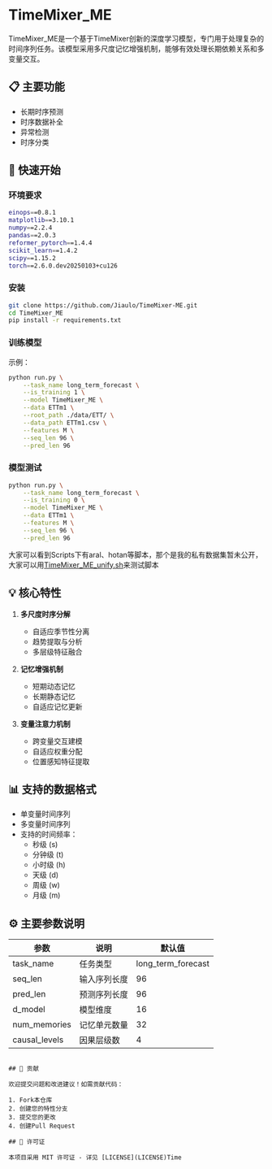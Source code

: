 # TimeMixer_ME

TimeMixer_ME是一个基于TimeMixer创新的深度学习模型，专门用于处理复杂的时间序列任务。该模型采用多尺度记忆增强机制，能够有效处理长期依赖关系和多变量交互。

## 📋 主要功能

- 长期时序预测
- 时序数据补全
- 异常检测
- 时序分类

## 🚀 快速开始

### 环境要求

```bash
einops==0.8.1
matplotlib==3.10.1
numpy==2.2.4
pandas==2.0.3
reformer_pytorch==1.4.4
scikit_learn==1.4.2
scipy==1.15.2
torch==2.6.0.dev20250103+cu126
```

### 安装

```bash
git clone https://github.com/Jiaulo/TimeMixer-ME.git
cd TimeMixer_ME
pip install -r requirements.txt
```

### 训练模型
示例：
```bash
python run.py \
    --task_name long_term_forecast \
    --is_training 1 \
    --model TimeMixer_ME \
    --data ETTm1 \
    --root_path ./data/ETT/ \
    --data_path ETTm1.csv \
    --features M \
    --seq_len 96 \
    --pred_len 96
```

### 模型测试

```bash
python run.py \
    --task_name long_term_forecast \
    --is_training 0 \
    --model TimeMixer_ME \
    --data ETTm1 \
    --features M \
    --seq_len 96 \
    --pred_len 96
```
大家可以看到Scripts下有aral、hotan等脚本，那个是我的私有数据集暂未公开，大家可以用[TimeMixer_ME_unify.sh](scripts%2Flong_term_forecast%2FWeather_script%2FTimeMixer_ME_unify.sh)来测试脚本
## 💡 核心特性

1. **多尺度时序分解**
   - 自适应季节性分离
   - 趋势提取与分析
   - 多层级特征融合

2. **记忆增强机制**
   - 短期动态记忆
   - 长期静态记忆
   - 自适应记忆更新

3. **变量注意力机制**
   - 跨变量交互建模
   - 自适应权重分配
   - 位置感知特征提取

## 📊 支持的数据格式

- 单变量时间序列
- 多变量时间序列
- 支持的时间频率：
  - 秒级 (s)
  - 分钟级 (t)
  - 小时级 (h)
  - 天级 (d)
  - 周级 (w)
  - 月级 (m)

## ⚙️ 主要参数说明

| 参数 | 说明 | 默认值 |
|------|------|--------|
| task_name | 任务类型 | long_term_forecast |
| seq_len | 输入序列长度 | 96 |
| pred_len | 预测序列长度 | 96 |
| d_model | 模型维度 | 16 |
| num_memories | 记忆单元数量 | 32 |
| causal_levels | 因果层级数 | 4 |

```

## 🤝 贡献

欢迎提交问题和改进建议！如需贡献代码：

1. Fork本仓库
2. 创建您的特性分支
3. 提交您的更改
4. 创建Pull Request

## 📄 许可证

本项目采用 MIT 许可证 - 详见 [LICENSE](LICENSE)Time